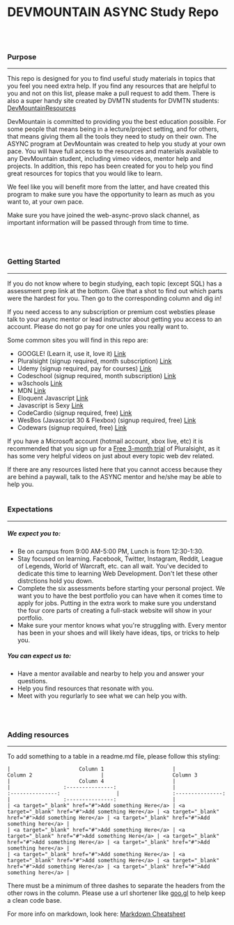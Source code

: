 # DEVMOUNTAIN ASYNC Study Repo
<br>
<br>

### Purpose
<hr>
This repo is designed for you to find useful study materials in topics that you feel you need extra help. If you find any resources that are helpful to you and not on this list, 
please make a pull request to add them. 
There is also a super handy site created by DVMTN students for DVMTN students: <a target="_blank" href="http://resources.devmountain.com/#/">DevMountainResources</a>

DevMountain is committed to providing you the best education possible. For some people that means being in a lecture/project setting, and for others, that means giving them all the 
tools they need to study on their own. The ASYNC program at DevMountain was created to help you study at your own pace. You will have full access to the resources and materials available to any DevMountain student, 
including vimeo videos, mentor help and projects. In addition, this repo has been created for you to help you find great resources for topics that you would like to learn. 

We feel like you will benefit more from the latter, and have created this program to make sure you have the opportunity to learn as much as 
you want to, at your own pace.

Make sure you have joined the web-async-provo slack channel, as important information will be passed through from time to time.

<br>
<br>


### Getting Started
<hr>
If you do not know where to begin studying, each topic (except SQL) has a assessment prep link at the bottom. Give that a shot to find out which parts were the hardest for you. Then go to the corresponding column and dig in!

If you need access to any subscription or premium cost websties please talk to your async mentor or lead instructor about getting you access to an account.  Please do not go pay for one unles you really want to.

Some common sites you will find in this repo are:
- GOOGLE! (Learn it, use it, love it) <a target="_blank" href="google.com">Link</a>
- Pluralsight (signup required, month subscription) <a target="_blank" href="pluralsight.com">Link</a>
- Udemy (signup required, pay for courses) <a target="_blank" href="udemy.com">Link</a>
- Codeschool (signup required, month subscription) <a target="_blank" href="codeschool.com">Link</a>
- w3schools <a target="_blank" href="w3schools.com">Link</a>
- MDN <a target="_blank" href="developer.mozilla.org/en-US/">Link</a>
- Eloquent Javascript <a target="_blank" href="http://eloquentjavascript.net/">Link</a>
- Javascript is Sexy <a target="_blank" href="http://javascriptissexy.com/">Link</a>
- CodeCardio  (signup required, free) <a target="_blank" href="codecard.io">Link</a>
- WesBos (Javascript 30 & Flexbox)  (signup required, free) <a target="_blank" href="http://wesbos.com/">Link</a>
- Codewars  (signup required, free) <a target="_blank" href="codewars.com">Link</a>


If you have a Microsoft account (hotmail account, xbox live, etc) it is recommended that you sign up for a <a target="_blank" href="https://www.visualstudio.com/dev-essentials/">Free 3-month trial</a> of Pluralsight, as it has some very helpful videos on just about every topic web dev related.

If there are any resources listed here that you cannot access because they are behind a paywall, talk to the ASYNC mentor and he/she may be able to help you. 
<br>
<br>

### Expectations
<hr>

##### We expect you to:
 - Be on campus from 9:00 AM-5:00 PM, Lunch is from 12:30-1:30. 
 - Stay focused on learning. Facebook, Twitter, Instagram, Reddit, League of Legends, World of Warcraft, etc. can all wait. You've decided to dedicate this time to learning Web Development. Don't let these other distrctions hold you down.
 - Complete the six assessments before starting your personal project. We want you to have the best portfolio you can have when it comes time to apply for jobs. Putting in the extra work to make sure you understand the four core parts of creating a full-stack website will show in your portfolio.
 - Make sure your mentor knows what you're struggling with. Every mentor has been in your shoes and will likely have ideas, tips, or tricks to help you.


##### You can expect us to:
 - Have a mentor available and nearby to help you and answer your questions.
 - Help you find resources that resonate with you.
 - Meet with you regurlarly to see what we can help you with.

<br>
<br>



### Adding resources
<hr>

To add something to a table in a readme.md file, please follow this styling:
```
|                      Column 1                      |                      Column 2                      |                      Column 3                      |                      Column 4                      |
|                 :---------------:                  |                 :---------------:                  |                 :---------------:                  |                 :---------------:                  |
| <a target="_blank" href="#">Add something Here</a> | <a target="_blank" href="#">Add something Here</a> | <a target="_blank" href="#">Add something Here</a> | <a target="_blank" href="#">Add something here</a> |
| <a target="_blank" href="#">Add something Here</a> | <a target="_blank" href="#">Add something Here</a> | <a target="_blank" href="#">Add something Here</a> | <a target="_blank" href="#">Add something here</a> |
| <a target="_blank" href="#">Add something Here</a> | <a target="_blank" href="#">Add something Here</a> | <a target="_blank" href="#">Add something Here</a> | <a target="_blank" href="#">Add something here</a> |

```

There must be a minimum of three dashes to separate the headers from the other rows in the column.
Please use a url shortener like <a target="_blank" href="https://goo.gl/">goo.gl</a> to help keep a clean code base.

For more info on markdown, look here: <a target="_blank" href="https://github.com/adam-p/markdown-here/wiki/Markdown-Cheatsheet#tables">Markdown Cheatsheet</a>
